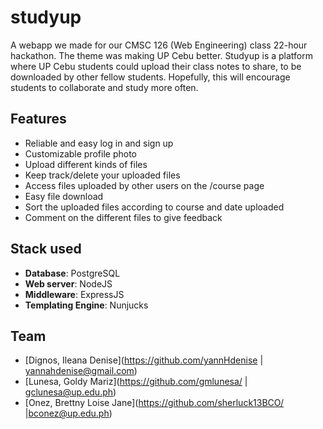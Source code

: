 # studyup

A webapp we made for our CMSC 126 (Web Engineering) class 22-hour hackathon. The theme was making UP Cebu better. Studyup is a platform where UP Cebu students could upload their class notes to share, to be downloaded by other fellow students. Hopefully, this will encourage students to collaborate and study more often.

## Features

- Reliable and easy log in and sign up
- Customizable profile photo
- Upload different kinds of files
- Keep track/delete your uploaded files
- Access files uploaded by other users on the /course page
- Easy file download
- Sort the uploaded files according to course and date uploaded
- Comment on the different files to give feedback

## Stack used

- **Database**: PostgreSQL
- **Web server**: NodeJS
- **Middleware**: ExpressJS
- **Templating Engine**: Nunjucks

## Team

- [Dignos, Ileana Denise](https://github.com/yannHdenise | yannahdenise@gmail.com)
- [Lunesa, Goldy Mariz](https://github.com/gmlunesa/ | gclunesa@up.edu.ph)
- [Onez, Brettny Loise Jane](https://github.com/sherluck13BCO/ |bconez@up.edu.ph)



